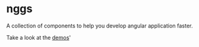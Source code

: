 # nggs
A collection of components to help you develop angular application faster.

Take a look at the [demos](http://gigiosouza.github.io/nggs/)'
